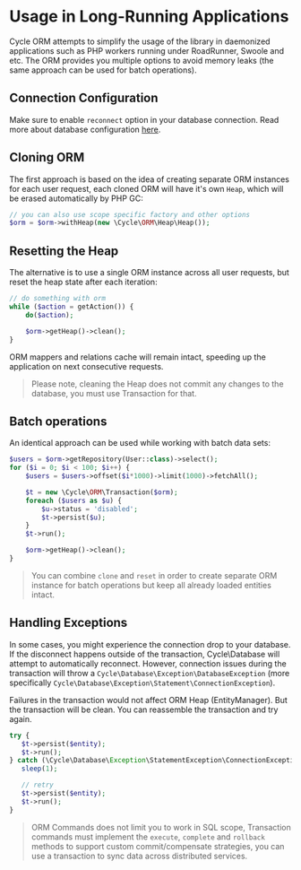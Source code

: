 # Usage in Long-Running Applications
Cycle ORM attempts to simplify the usage of the library in daemonized applications such as PHP workers running under RoadRunner, Swoole and etc.
The ORM provides you multiple options to avoid memory leaks (the same approach can be used for batch operations).

## Connection Configuration
Make sure to enable `reconnect` option in your database connection. Read more about database configuration [here](/docs/en/basic/connect.md).

## Cloning ORM
The first approach is based on the idea of creating separate ORM instances for each user request, each cloned ORM will have it's own
`Heap`, which will be erased automatically by PHP GC:

```php
// you can also use scope specific factory and other options
$orm = $orm->withHeap(new \Cycle\ORM\Heap\Heap());
```

## Resetting the Heap
The alternative is to use a single ORM instance across all user requests, but reset the heap state after each iteration:

```php
// do something with orm
while ($action = getAction()) {
    do($action);

    $orm->getHeap()->clean();
}
```

ORM mappers and relations cache will remain intact, speeding up the application on next consecutive requests.

> Please note, cleaning the Heap does not commit any changes to the database, you must use Transaction for that.

## Batch operations
An identical approach can be used while working with batch data sets:

```php
$users = $orm->getRepository(User::class)->select();
for ($i = 0; $i < 100; $i++) {
    $users = $users->offset($i*1000)->limit(1000)->fetchAll();

    $t = new \Cycle\ORM\Transaction($orm);
    foreach ($users as $u) {
        $u->status = 'disabled';
        $t->persist($u);
    }
    $t->run();

    $orm->getHeap()->clean();
}
```

> You can combine `clone` and `reset` in order to create separate ORM instance for batch operations but keep all already loaded entities intact.

## Handling Exceptions
In some cases, you might experience the connection drop to your database. If the disconnect happens outside of the transaction, Cycle\Database will attempt to automatically reconnect. However, connection issues during the transaction will throw a `Cycle\Database\Exception\DatabaseException` (more specifically `Cycle\Database\Exception\Statement\ConnectionException`).

Failures in the transaction would not affect ORM Heap (EntityManager). But the transaction will be clean. You can reassemble the transaction and try again.


```php
try {
   $t->persist($entity);
   $t->run();
} catch (\Cycle\Database\Exception\StatementException\ConnectionException $e) {
   sleep(1);

   // retry
   $t->persist($entity);
   $t->run();
}
```

> ORM Commands does not limit you to work in SQL scope, Transaction commands must implement the `execute`, `complete` and `rollback` methods
to support custom commit/compensate strategies, you can use a transaction to sync data across distributed services.
